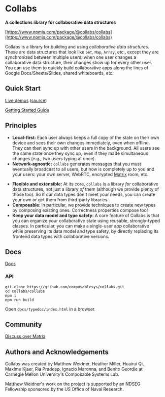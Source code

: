 # Collabs

**A collections library for collaborative data structures**

[https://www.npmjs.com/package/@collabs/collabs](https://www.npmjs.com/package/@collabs/collabs)

Collabs is a library for building and using _collaborative data structures_. These are data structures that look like `Set`, `Map`, `Array`, etc., except they are synchronized between multiple users: when one user changes a collaborative data structure, their changes show up for every other user. You can use them to quickly build collaborative apps along the lines of Google Docs/Sheets/Slides, shared whiteboards, etc.

## Quick Start

[Live demos](https://compoventuals-tests.herokuapp.com/) ([source](https://github.com/composablesys/collabs/tree/master/demos))

[Getting Started Guide](https://github.com/composablesys/collabs/tree/master/collabs/docs/getting_started_guide.md)

## Principles

- **Local-first:** Each user always keeps a full copy of the state on their own device and sees their own changes immediately, even when offline. They can then sync up with other users in the background. All users see the same state once they sync up, even if they made simultaneous changes (e.g., two users typing at once).
- **Network-agnostic:** `collabs` generates messages that you must eventually broadcast to all users, but how is completely up to you and your users: your own server, WebRTC, encrypted [Matrix](matrix.org) room, etc.
<!-- TODO: link to zero-hosting deployment options (use someone else's); links to docs on each option. Networks page with all options? -->
- **Flexible and extensible:** At its core, `collabs` is a library _for_ collaborative data structures, not just a library _of_ them (although we provide plenty of those too). So if our data types don't meet your needs, you can create your own or get them from third-party libraries.
- **Composable**: In particular, we provide techniques to create new types by composing existing ones. Correctness properties compose too!
- **Keep your data model and type safety:** A core feature of Collabs is that you can organize your collaborative state using reusable, strongly-typed classes. In particular, you can make a single-user app collaborative while preserving its data model and type safety, by directly replacing its frontend data types with collaborative versions.

## Docs

[Docs](https://github.com/composablesys/collabs/tree/master/collabs/docs#readme)

### API

```
git clone https://github.com/composablesys/collabs.git
cd collabs/collabs
npm i
npm run build
```

Open `docs/typedoc/index.html` in a browser.

## Community

[Discuss over Matrix](https://matrix.to/#/#collabs-library:matrix.org)

## Authors and Acknowledgements

Collabs was created by Matthew Weidner, Heather Miller, Huairui Qi, Maxime Kjaer, Ria Pradeep, Ignacio Maronna, and Benito Geordie at Carnegie Mellon University's Composable Systems Lab.

Matthew Weidner's work on the project is supported by an NDSEG Fellowship sponsored by the US Office of Naval Research.
